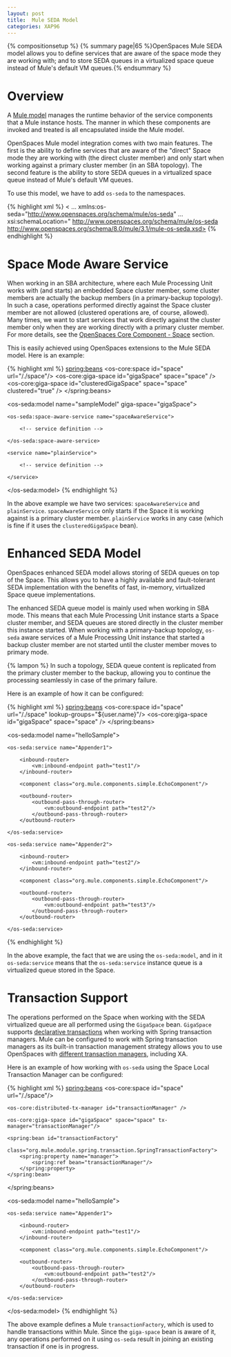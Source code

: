 ```yaml
---
layout: post
title:  Mule SEDA Model
categories: XAP96
---
```


{% compositionsetup %}
{% summary page|65 %}OpenSpaces Mule SEDA model allows you to define services that are aware of the space mode they are working with; and to store SEDA queues in a virtualized space queue instead of Mule's default VM queues.{% endsummary %}

# Overview

A [Mule model](http://www.mulesoft.org/documentation-3.2/display/MULE3USER/Models#Models) manages the runtime behavior of the service components that a Mule instance hosts. The manner in which these components are invoked and treated is all encapsulated inside the Mule model.

OpenSpaces Mule model integration comes with two main features. The first is the ability to define services that are aware of the "direct" Space mode they are working with (the direct cluster member) and only start when working against a primary cluster member (in an SBA topology). The second feature is the ability to store SEDA queues in a virtualized space queue instead of Mule's default VM queues.

To use this model, we have to add `os-seda` to the namespaces.

{% highlight xml %}
< ...
xmlns:os-seda="http://www.openspaces.org/schema/mule/os-seda"
...
xsi:schemaLocation="
http://www.openspaces.org/schema/mule/os-seda http://www.openspaces.org/schema/8.0/mule/3.1/mule-os-seda.xsd>
{% endhighlight %}

# Space Mode Aware Service

When working in an SBA architecture, where each Mule Processing Unit works with (and starts) an embedded Space cluster member, some cluster members are actually the backup members (in a primary-backup topology). In such a case, operations performed directly against the Space cluster member are not allowed (clustered operations are, of course, allowed). Many times, we want to start services that work directly against the cluster member only when they are working directly with a primary cluster member. For more details, see the [OpenSpaces Core Component - Space](/xap96/the-space-component.html#OpenSpacesCoreComponent-Space-Primary%2FBackup) section.

This is easily achieved using OpenSpaces extensions to the Mule SEDA model. Here is an example:

{% highlight xml %}
<spring:beans>
	<os-core:space id="space" url="/./space"/>
	<os-core:giga-space id="gigaSpace" space="space" />
	<os-core:giga-space id="clusteredGigaSpace" space="space" clustered="true" />
</spring:beans>

<os-seda:model name="sampleModel" giga-space="gigaSpace">

    <os-seda:space-aware-service name="spaceAwareService">

        <!-- service definition -->

    </os-seda:space-aware-service>

    <service name="plainService">

        <!-- service definition -->

    </service>

</os-seda:model>
{% endhighlight %}

In the above example we have two services: `spaceAwareService` and `plainService`. `spaceAwareService` only starts if the Space it is working against is a primary cluster member. `plainService` works in any case (which is fine if it uses the `clusteredGigaSpace` bean).

# Enhanced SEDA Model

OpenSpaces enhanced SEDA model allows storing of SEDA queues on top of the Space. This allows you to have a highly available and fault-tolerant SEDA implementation with the benefits of fast, in-memory, virtualized Space queue implementations.

The enhanced SEDA queue model is mainly used when working in SBA mode. This means that each Mule Processing Unit instance starts a Space cluster member, and SEDA queues are stored directly in the cluster member this instance started. When working with a primary-backup topology, `os-seda` aware services of a Mule Processing Unit instance that started a backup cluster member are not started until the cluster member moves to primary mode.

{% lampon %} In such a topology, SEDA queue content is replicated from the primary cluster member to the backup, allowing you to continue the processing seamlessly in case of the primary failure.

Here is an example of how it can be configured:

{% highlight xml %}
<spring:beans>
	<os-core:space id="space" url="/./space" lookup-groups="${user.name}"/>
	<os-core:giga-space id="gigaSpace" space="space" />
</spring:beans>

<os-seda:model name="helloSample">

    <os-seda:service name="Appender1">

        <inbound-router>
            <vm:inbound-endpoint path="test1"/>
        </inbound-router>

        <component class="org.mule.components.simple.EchoComponent"/>

        <outbound-router>
            <outbound-pass-through-router>
                <vm:outbound-endpoint path="test2"/>
            </outbound-pass-through-router>
        </outbound-router>

    </os-seda:service>

    <os-seda:service name="Appender2">

        <inbound-router>
            <vm:inbound-endpoint path="test2"/>
        </inbound-router>

        <component class="org.mule.components.simple.EchoComponent"/>

        <outbound-router>
            <outbound-pass-through-router>
                <vm:outbound-endpoint path="test3"/>
            </outbound-pass-through-router>
        </outbound-router>

    </os-seda:service>

</model>
{% endhighlight %}

In the above example, the fact that we are using the `os-seda:model`, and in it `os-seda:service` means that the `os-seda:service` instance queue is a virtualized queue stored in the Space.

# Transaction Support

The operations performed on the Space when working with the SEDA virtualized queue are all performed using the `GigaSpace` bean. `GigaSpace` supports [declarative transactions](/xap96/the-gigaspace-interface.html#OpenSpacesCoreComponent-GigaSpace-DeclarativeTransactions) when working with Spring transaction managers. Mule can be configured to work with Spring transaction managers as its built-in transaction management strategy allows you to use OpenSpaces with [different transaction managers](/xap96/transaction-management.html), including XA.

Here is an example of how working with `os-seda` using the Space Local Transaction Manager can be configured:

{% highlight xml %}
<spring:beans>
    <os-core:space id="space" url="/./space"/>

    <os-core:distributed-tx-manager id="transactionManager" />

    <os-core:giga-space id="gigaSpace" space="space" tx-manager="transactionManager"/>

    <spring:bean id="transactionFactory"
                 class="org.mule.module.spring.transaction.SpringTransactionFactory">
        <spring:property name="manager">
            <spring:ref bean="transactionManager"/>
        </spring:property>
    </spring:bean>

</spring:beans>

<os-seda:model name="helloSample">

    <os-seda:service name="Appender1">

        <inbound-router>
            <vm:inbound-endpoint path="test1"/>
        </inbound-router>

        <component class="org.mule.components.simple.EchoComponent"/>

        <outbound-router>
            <outbound-pass-through-router>
                <vm:outbound-endpoint path="test2"/>
            </outbound-pass-through-router>
        </outbound-router>

    </os-seda:service>
</os-seda:model>
{% endhighlight %}

The above example defines a Mule `transactionFactory`, which is used to handle transactions within Mule. Since the `giga-space` bean is aware of it, any operations performed on it using `os-seda` result in joining an existing transaction if one is in progress.
